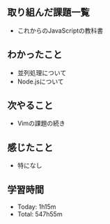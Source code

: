 ## 取り組んだ課題一覧
- これからのJavaScriptの教科書
## わかったこと
- 並列処理について
- Node.jsについて
## 次やること
- Vimの課題の続き
## 感じたこと
- 特になし
## 学習時間
- Today: 1h15m
- Total: 547h55m
